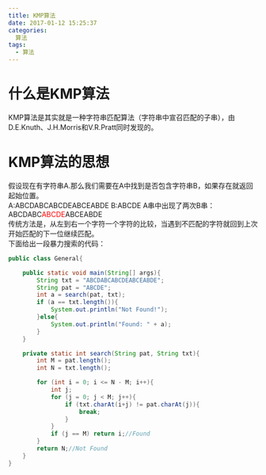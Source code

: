 ```yaml
---
title: KMP算法
date: 2017-01-12 15:25:37
categories:
  算法 
tags:
  - 算法
---
```

# 什么是KMP算法
  KMP算法是其实就是一种字符串匹配算法（字符串中宣召匹配的子串），由D.E.Knuth、J.H.Morris和V.R.Pratt同时发现的。

# KMP算法的思想
  假设现在有字符串A.那么我们需要在A中找到是否包含字符串B，如果存在就返回起始位置。  
  A:ABCDABCABCDEABCEABDE 
  B:ABCDE
A串中出现了两次B串：  
ABCDABC<font color=#ff0000>ABCDE</font>ABCEABDE  
传统方法是，从左到右一个字符一个字符的比较，当遇到不匹配的字符就回到上次开始匹配的下一位继续匹配。  
下面给出一段暴力搜索的代码：
```java
public class General{

    public static void main(String[] args){
        String txt = "ABCDABCABCDEABCEABDE";
        String pat = "ABCDE";
        int a = search(pat, txt);
        if (a == txt.length()){
            System.out.println("Not Found!");
        }else{
            System.out.println("Found: " + a);
        }
    }

    private static int search(String pat, String txt){
        int M = pat.length();
        int N = txt.length();

        for (int i = 0; i <= N - M; i++){
            int j;
            for (j = 0; j < M; j++){
                if (txt.charAt(i+j) != pat.charAt(j)){
                    break;
                }
            }
            if (j == M) return i;//Found
        }
        return N;//Not Found
    }
}
```
    
